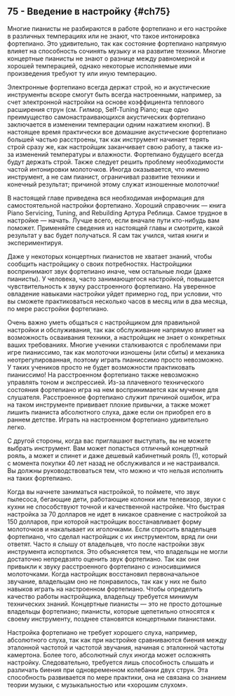 ## 75 - Введение в настройку {#ch75}

Многие пианисты не разбираются в работе фортепиано и его настройке в различных темперациях или не знают, что такое интонировка фортепиано. Это удивительно, так как состояние фортепиано напрямую влияет на способность сочинять музыку и на развитие техники. Многие концертные пианисты не знают о разнице между равномерной и хорошей темперацией, однако некоторые исполняемые ими произведения требуют ту или иную темперацию.

Электронные фортепиано всегда держат строй, но и акустические инструменты вскоре смогут быть всегда настроенными, например, за счет электронной настройки на основе коэффициента теплового расширения струн (см. Гилмор, Self-Tuning Piano; еще одно преимущество самонастраивающихся акустических фортепиано заключается в изменении темперации одним нажатием кнопки). В настоящее время практически все домашние акустические фортепиано большей частью расстроены, так как инструмент начинает терять строй сразу же, как настройщик заканчивает свою работу, а также из-за изменений температуры и влажности. Фортепиано будущего всегда будут держать строй. Также следует решить проблему необходимости частой интонировки молоточков. Иногда оказывается, что именно инструмент, а не сам пианист, ограничивал развитие техники и конечный результат; причиной этому служат изношенные молоточки!

В настоящей главе приведена вся необходимая информация для самостоятельной настройки фортепиано. Хороший справочник — книга Piano Servicing, Tuning, and Rebuilding Артура Реблица. Самое трудное в настройке — начать. Лучше всего, если вначале пути кто-нибудь вам поможет. Применяйте сведения из настоящей главы и смотрите, какой результат у вас будет получаться. Я сам так учился, читая книги и экспериментируя.

Даже у некоторых концертных пианистов не хватает знаний, чтобы сообщить настройщику о своих потребностях. Настройщики воспринимают звук фортепиано иначе, чем остальные люди (даже пианисты). У человека, часто занимающегося настройкой, повышается чувствительность к звуку расстроенного фортепиано. На уверенное овладение навыками настройки уйдет примерно год, при условии, что вы сможете практиковаться несколько часов в месяц или в два месяца, по мере расстройки фортепиано.

Очень важно уметь общаться с настройщиком для правильной настройки и обслуживания, так как обслуживание напрямую влияет на возможность осваивания техники, а настройщик не знает о конкретных ваших требованиях. Многие ученики сталкиваются с проблемами при игре пианиссимо, так как молоточки изношены (или сбиты) и механика неотрегулированная, поэтому играть пианиссимо просто невозможно. У таких учеников просто не будет возможности практиковать пианиссимо! На расстроенном фортепиано также невозможно управлять тоном и экспрессией. Из-за плачевного технического состояния фортепиано игра на нем воспринимается как мучение для слушателя. Расстроенное фортепиано служит причиной ошибок, игра на таком инструменте прививает плохие привычки, а также может лишить пианиста абсолютного слуха, даже если он приобрел его в раннем детстве. Играть на настроенном фортепиано удивительно легко.

С другой стороны, когда вас приглашают выступать, вы не можете выбрать инструмент. Вам может попасться отличный концертный рояль, а может и спинет и даже дешевый кабинетный рояль (!), который с момента покупки 40 лет назад не обслуживался и не настраивался. Вы должны руководствоваться тем, что можно и что нельзя исполнить на таких фортепиано.

Когда вы начнете заниматься настройкой, то поймете, что звук пылесоса, бегающие дети, работающие колонки или телевизор, звуки с кухни не способствуют точной и качественной настройке. Что быстрая настройка за 70 долларов не идет в никакое сравнение с настройкой за 150 долларов, при которой настройщик восстанавливает форму молоточков и накалывает их иголочками. Если спросить владельцев фортепиано, что сделал настройщик с их инструментом, вряд ли они ответят. Часто я слышу от владельцев, что после настройки звук инструмента испортился. Это объясняется тем, что владельцы не могли достаточно непредвзято оценить звук фортепиано. Так как они привыкли к звуку расстроенного фортепиано с износившимися молоточками. Когда настройщик восстановил первоначальное звучание, владельцам оно не понравилось, так как у них не было навыков играть на настроенном фортепиано. Чтобы определить качество работы настройщика, владельцу требуется минимум технических знаний. Концертные пианисты — это не просто дотошные владельцы фортепиано; пианисты, которые щепетильно относятся к своему инструменту, позднее становятся концертными пианистами.

Настройка фортепиано не требует хорошего слуха, например, абсолютного слуха, так как при настройке сравниваются биения между эталонной частотой и частотой звучания, начиная с эталонной частоты камертона. Более того, абсолютный слух иногда может осложнять настройку. Следовательно, требуется лишь способность слышать и различать биения при одновременном колебании двух струн. Эта способность развивается по мере практики, она не связана со знанием теории музыки, с музыкальностью или «хорошим слухом».
